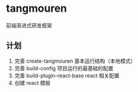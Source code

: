 # tangmouren

前端渐进式研发框架

## 计划

1. 完善 create-tangmouren 基本运行结构（本地模式）
2. 完善 build-config 项目运行的最基础的配置
3. 完善 build-plugin-react-base react 相关配置
4. 创建 react 模板
